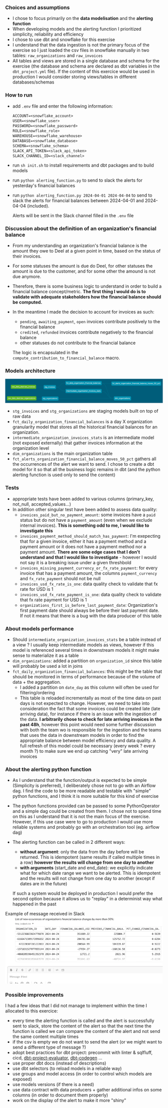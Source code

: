 ### Choices and assumptions
- I chose to focus primarily on the **data modelisation** and the **alerting function**
- When developing models and the alerting function I prioritized simplicity, reliability and efficiency
- I chose to use dbt and snowflake for this exercise
- I understand that the data ingestion is not the primary focus of the exercise so I just loaded the csv files in snowflake manually in two tables: `raw_organizations` and `raw_invoices`
- All tables and views are stored in a single database and schema for the exercise (the database and schema are declared as dbt variables in the `dbt_project.yml` file). If the content of this exercice would be used in production I would consider storing views/tables in different databases/schemas 


### How to run
- add `.env` file and enter the following information: 
  ```
  ACCOUNT=<snowflake_account>
  USER=<snowflake_user>
  PASSWORD=<snowflake_password>
  ROLE=<snowflake_role>
  WAREHOUSE=<snowflake_warehouse>
  DATABASE=<snowflake_database>
  SCHEMA=<snowflake_schema>
  SLACK_API_TOKEN=<slack_api_token>
  SLACK_CHANNEL_ID=<slack_channel>
  ```
- run `sh init.sh` to install requirements and dbt packages and to build models
- run `python alerting_function.py` to send to slack the alerts for yesterday's financial balances
- run `python alerting_function.py 2024-04-01 2024-04-04` to send to slack the alerts for financial balances between 2024-04-01 and 2024-04-04 (included).

  Alerts will be sent in the Slack channel filled in the `.env` file


### Discussion about the definition of an organization's financial balance
- From my understanding an organization's financial balance is the amount they owe to Deel at a given point in 
time, based on the status of their invoices.
- For some statuses the amount is due do Deel, for other statuses the amount is due to the customer, and for some other the amound is not due anymore.
- Therefore, there is some business logic to understand in order to build a financial balance concept/metric. **The first thing I would do is to validate with adequate stakeholders how the financial balance should be computed.**
- In the meantime I made the decision to account for invoices as such: 
  - `pending`, `awaiting_payment`, `open` invoices contribute positively to the financial balance
  - `credited`, `refunded` invoices contribute negatively to the financial balance
  - other statuses do not contribute to the financial balance
  
  The logic is encapsulated in the `compute_contribution_to_financial_balance` macro.


### Models architecture
![dbt_dag.png](images%2Fdbt_dag.png)
- `stg_invoices` and `stg_organizations` are staging models built on top of raw data
- `fct_daily_organization_financial_balances` is a day X organization granularity model that stores all the historical financial balances for an organization.
- `intermediate_organization_invoices_stats` is an intermediate model (not exposed externally) that gather invoices information at the organization level
- `dim_organizations` is the main organization table 
- `fct_alerts_organization_financial_balance_moves_50_pct` gathers all the occurrences of the alert we want to send. I chose to create a dbt model for it so that all the business logic remains in dbt (and the python alerting function is used only to send the content)  

### Tests
- appropriate tests have been added to various columns (primary_key, not_null, accepted_values...)
- In addition other singular test have been added to assess data quality: 
  - `invoices_paid_but_no_payment_amount`: some invoices have a `paid` status but do not have a `payment_amount` (even when we exclude internal invoices). **This is something odd to me, I would like to investigate this** 
  - `invoices_payment_method_should_match_has_payment`: I'm exepecting that for a given invoice, either it has a payment method and a payment amount or it does not have a payment method nor a payment amount. **There are some edge cases that I don't understand and that I would like to investigate** - however I would not say it is a breaking issue under a given threshbold
  - `invoices_missing_payment_currency_or_fx_rate_payment`: for every invoice that has a payment amount, the columns `payment_currency` and `fx_rate_payment` should not be null
  - `invoices_usd_fx_rate_is_one`: data quality check to validate that fx rate for USD is 1
  - `invoices_usd_fx_rate_payment_is_one`: data quality check to validate that fx rate payment for USD is 1
  - `organizations_first_is_before_last_payment_date`: Organization's first payment date should always be before their last payment date. If not it means that there is a bug with the data producer of this table



### About models performance 
- Should `intermediate_organization_invoices_stats` be a table instead of a view ? I usually keep intermediate models as views, however if this model is referenced several times in downstream models it might make sense to materialize it as a table
- `dim_organizations`: added a partition on `organization_id` since this table will probably be used a lot in joins
- `fct_daily_organization_financial_balances`: this might be the table that should be monitored in terms of performance because of the volume of data + the aggregation. 
  - I added a partition on `date_day` as this column will often be used for filtering/ordering
  - This table is reloaded incrementally as most of the time data on past days is not expected to change.
  However, we need to take into consideration the fact that some invoices could be created late (late arriving data), for instance if there is an issue 
with the ingestion of the data. **I arbitrarily chose to check for late arriving invoices in the past 48h**, however this point would need some further discussion 
  with both the team wo is responsible for the ingestion and the teams that uses the data in downstream models in order to find the appropriate 
  balance between model efficiency and data quality. A full refresh of this model could be necessary (every week ? every month ?) to make sure we end up 
  catching "very" late arriving invoices





### About the alerting python function
- As I understand that the function/output is expected to be simple (Simplicity is preferred), I deliberately chose not to go with an Airflow dag.
I find the code to be more readable and testable with "simple" python functions, and I think it is more suitable for this kind of exercise
- The python functions provided can be passed to some PythonOperator and a simple dag could be created from them. I chose not to spend time on this as I understand that it is not the main focus of the exercise.
However, if this use case were to go to production I would use more reliable systems and probably go with an orchestration tool (eg. airflow dag)
- The alerting function can be called in 2 different ways: 
  - **without argument**: only the data from the day before will be returned. This is idempotent (same results if called multiple times in a row) **however the results will change from one day to another**
  - **with arguments** (start_date and end_date): we explicitly indicate what for which date range we want to be alerted. This is idempotent and the results will not change from one day to another (except if dates are in the future)
  
  If such a system would be deployed in production I would prefer the second option because it allows us to "replay" in a determinist way what happened in the past

Example of message received in Slack
![slack_screen.png](images%2Fslack_screen.png)


### Possible improvements 
I had a few ideas that I did not manage to implement within the time I allocated to this exercice:  
- every time the alerting function is called and the alert is successfully sent to slack, store the content of the alert so that the next time the function is called we can compare the content of the alert and not send the same content multiple times
- if the csv is empty we do not want to send the alert (or we might want to send a different type of message ?)
- adopt best practices for dbt project: precommit with linter & sqlfluff, cicd, [dbt-project-evaluator](https://github.com/dbt-labs/dbt-project-evaluator), [dbt-codegen](https://github.com/dbt-labs/dbt-codegen) ...
- use proper dbt docs (instead of descriptions)
- use dbt selectors (to reload models in a reliable way)
- use groups and model access (in order to control which models are exposed)
- use models versions (if there is a need)
- use data contract with data producers + gather additional infos on some columns (in order to document them properly)
- work on the display of the alert to make it more "shiny" 
